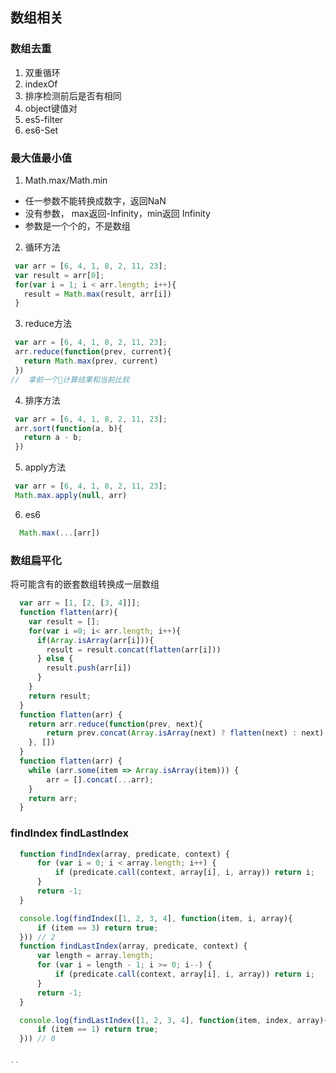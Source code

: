 
## 数组相关
### 数组去重
1. 双重循环
2. indexOf
3. 排序检测前后是否有相同
4. object键值对
5. es5-filter
6. es6-Set

### 最大值最小值
1. Math.max/Math.min  
- 任一参数不能转换成数字，返回NaN
- 没有参数， max返回-Infinity，min返回 Infinity
- 参数是一个个的，不是数组
2. 循环方法
```js
 var arr = [6, 4, 1, 8, 2, 11, 23];
 var result = arr[0];
 for(var i = 1; i < arr.length; i++){
   result = Math.max(result, arr[i])
 }
```
3. reduce方法
```js
 var arr = [6, 4, 1, 8, 2, 11, 23];
 arr.reduce(function(prev, current){
   return Math.max(prev, current)
 })  
//  拿前一个计算结果和当前比较
```
4. 排序方法
```js
 var arr = [6, 4, 1, 8, 2, 11, 23];
 arr.sort(function(a, b){
   return a - b;
 })
```
5. apply方法
```js
 var arr = [6, 4, 1, 8, 2, 11, 23];
 Math.max.apply(null, arr)
```
6. es6
```js
  Math.max(...[arr])
```
### 数组扁平化
将可能含有的嵌套数组转换成一层数组
```js 
  var arr = [1, [2, [3, 4]]];
  function flatten(arr){
    var result = [];
    for(var i =0; i< arr.length; i++){
      if(Array.isArray(arr[i])){
        result = result.concat(flatten(arr[i]))
      } else {
        result.push(arr[i])
      }
    }
    return result;
  }
  function flatten(arr) {
    return arr.reduce(function(prev, next){
        return prev.concat(Array.isArray(next) ? flatten(next) : next)
    }, [])
  }
  function flatten(arr) {
    while (arr.some(item => Array.isArray(item))) {
        arr = [].concat(...arr);
    }
    return arr;
  }

```
### findIndex findLastIndex
```js
  function findIndex(array, predicate, context) {
      for (var i = 0; i < array.length; i++) {
          if (predicate.call(context, array[i], i, array)) return i;
      }
      return -1;
  }

  console.log(findIndex([1, 2, 3, 4], function(item, i, array){
      if (item == 3) return true;
  })) // 2
  function findLastIndex(array, predicate, context) {
      var length = array.length;
      for (var i = length - 1; i >= 0; i--) {
          if (predicate.call(context, array[i], i, array)) return i;
      }
      return -1;
  }

  console.log(findLastIndex([1, 2, 3, 4], function(item, index, array){
      if (item == 1) return true;
  })) // 0


``